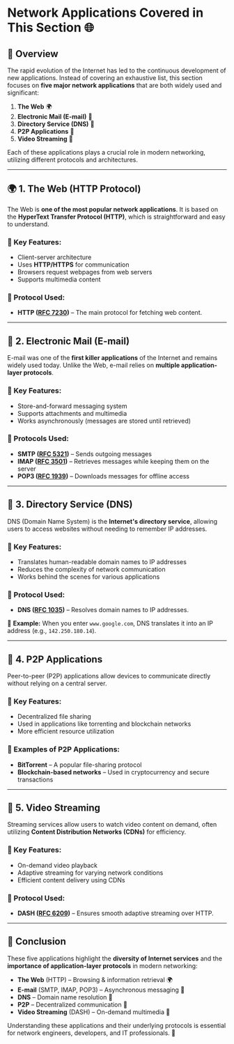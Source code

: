 # **Network Applications Covered in This Section** 🌐 

## 📌 Overview
The rapid evolution of the Internet has led to the continuous development of new applications. Instead of covering an exhaustive list, this section focuses on **five major network applications** that are both widely used and significant:

1. **The Web** 🌍
2. **Electronic Mail (E-mail)** 📧
3. **Directory Service (DNS)** 📜
4. **P2P Applications** 🔄
5. **Video Streaming** 🎥

Each of these applications plays a crucial role in modern networking, utilizing different protocols and architectures.

---

## 🌍 **1. The Web (HTTP Protocol)**
The Web is **one of the most popular network applications**. It is based on the **HyperText Transfer Protocol (HTTP)**, which is straightforward and easy to understand.

### 🔹 Key Features:
- Client-server architecture
- Uses **HTTP/HTTPS** for communication
- Browsers request webpages from web servers
- Supports multimedia content

### 📜 Protocol Used:
- **HTTP ([RFC 7230](https://tools.ietf.org/html/rfc7230))** – The main protocol for fetching web content.

---

## 📧 **2. Electronic Mail (E-mail)**
E-mail was one of the **first killer applications** of the Internet and remains widely used today. Unlike the Web, e-mail relies on **multiple application-layer protocols**.

### 🔹 Key Features:
- Store-and-forward messaging system
- Supports attachments and multimedia
- Works asynchronously (messages are stored until retrieved)

### 📜 Protocols Used:
- **SMTP ([RFC 5321](https://tools.ietf.org/html/rfc5321))** – Sends outgoing messages
- **IMAP ([RFC 3501](https://tools.ietf.org/html/rfc3501))** – Retrieves messages while keeping them on the server
- **POP3 ([RFC 1939](https://tools.ietf.org/html/rfc1939))** – Downloads messages for offline access

---

## 📜 **3. Directory Service (DNS)**
DNS (Domain Name System) is the **Internet's directory service**, allowing users to access websites without needing to remember IP addresses.

### 🔹 Key Features:
- Translates human-readable domain names to IP addresses
- Reduces the complexity of network communication
- Works behind the scenes for various applications

### 📜 Protocol Used:
- **DNS ([RFC 1035](https://tools.ietf.org/html/rfc1035))** – Resolves domain names to IP addresses.

🔹 **Example:** When you enter `www.google.com`, DNS translates it into an IP address (e.g., `142.250.180.14`).

---

## 🔄 **4. P2P Applications**
Peer-to-peer (P2P) applications allow devices to communicate directly without relying on a central server.

### 🔹 Key Features:
- Decentralized file sharing
- Used in applications like torrenting and blockchain networks
- More efficient resource utilization

### 📜 Examples of P2P Applications:
- **BitTorrent** – A popular file-sharing protocol
- **Blockchain-based networks** – Used in cryptocurrency and secure transactions

---

## 🎥 **5. Video Streaming**
Streaming services allow users to watch video content on demand, often utilizing **Content Distribution Networks (CDNs)** for efficiency.

### 🔹 Key Features:
- On-demand video playback
- Adaptive streaming for varying network conditions
- Efficient content delivery using CDNs

### 📜 Protocol Used:
- **DASH ([RFC 6209](https://tools.ietf.org/html/rfc6209))** – Ensures smooth adaptive streaming over HTTP.

---

## 🎯 **Conclusion**
These five applications highlight the **diversity of Internet services** and the **importance of application-layer protocols** in modern networking:

- **The Web** (HTTP) – Browsing & information retrieval 🌍
- **E-mail** (SMTP, IMAP, POP3) – Asynchronous messaging 📧
- **DNS** – Domain name resolution 📜
- **P2P** – Decentralized communication 🔄
- **Video Streaming** (DASH) – On-demand multimedia 🎥

Understanding these applications and their underlying protocols is essential for network engineers, developers, and IT professionals. 🚀

